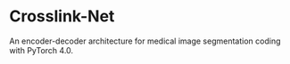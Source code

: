 # Crosslink-Net
An encoder-decoder architecture for medical image segmentation coding with PyTorch 4.0. 
